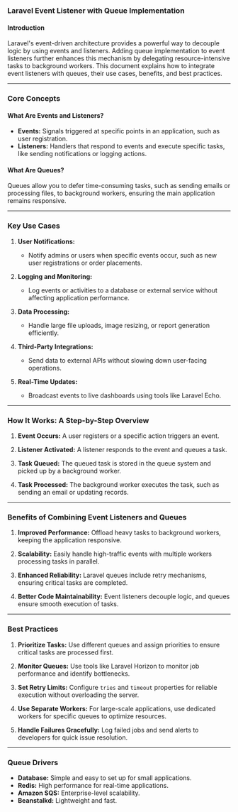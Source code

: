 ### Laravel Event Listener with Queue Implementation

#### **Introduction**

Laravel's event-driven architecture provides a powerful way to decouple logic by using events and listeners. Adding queue implementation to event listeners further enhances this mechanism by delegating resource-intensive tasks to background workers. This document explains how to integrate event listeners with queues, their use cases, benefits, and best practices.

---

### **Core Concepts**

#### **What Are Events and Listeners?**

- **Events:** Signals triggered at specific points in an application, such as user registration.
- **Listeners:** Handlers that respond to events and execute specific tasks, like sending notifications or logging actions.

#### **What Are Queues?**

Queues allow you to defer time-consuming tasks, such as sending emails or processing files, to background workers, ensuring the main application remains responsive.

---

### **Key Use Cases**

1. **User Notifications:**

    - Notify admins or users when specific events occur, such as new user registrations or order placements.
2. **Logging and Monitoring:**

    - Log events or activities to a database or external service without affecting application performance.
3. **Data Processing:**

    - Handle large file uploads, image resizing, or report generation efficiently.
4. **Third-Party Integrations:**

    - Send data to external APIs without slowing down user-facing operations.
5. **Real-Time Updates:**

    - Broadcast events to live dashboards using tools like Laravel Echo.

---

### **How It Works: A Step-by-Step Overview**

1. **Event Occurs:**
    A user registers or a specific action triggers an event.

2. **Listener Activated:**
    A listener responds to the event and queues a task.

3. **Task Queued:**
    The queued task is stored in the queue system and picked up by a background worker.

4. **Task Processed:**
    The background worker executes the task, such as sending an email or updating records.


---

### **Benefits of Combining Event Listeners and Queues**

1. **Improved Performance:**
    Offload heavy tasks to background workers, keeping the application responsive.

2. **Scalability:**
    Easily handle high-traffic events with multiple workers processing tasks in parallel.

3. **Enhanced Reliability:**
    Laravel queues include retry mechanisms, ensuring critical tasks are completed.

4. **Better Code Maintainability:**
    Event listeners decouple logic, and queues ensure smooth execution of tasks.


---

### **Best Practices**

1. **Prioritize Tasks:**
    Use different queues and assign priorities to ensure critical tasks are processed first.

2. **Monitor Queues:**
    Use tools like Laravel Horizon to monitor job performance and identify bottlenecks.

3. **Set Retry Limits:**
    Configure `tries` and `timeout` properties for reliable execution without overloading the server.

4. **Use Separate Workers:**
    For large-scale applications, use dedicated workers for specific queues to optimize resources.

5. **Handle Failures Gracefully:**
    Log failed jobs and send alerts to developers for quick issue resolution.


---

### **Queue Drivers**

- **Database:** Simple and easy to set up for small applications.
- **Redis:** High performance for real-time applications.
- **Amazon SQS:** Enterprise-level scalability.
- **Beanstalkd:** Lightweight and fast.